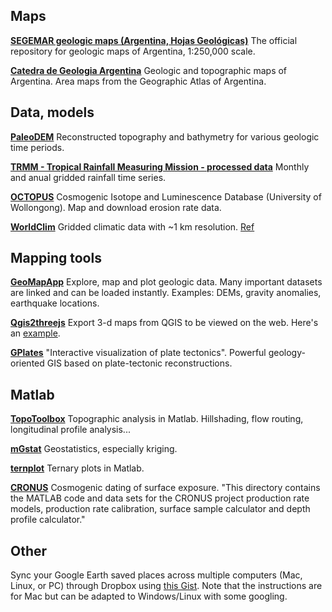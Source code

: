 ## Maps

**[SEGEMAR geologic maps (Argentina, Hojas Geológicas)](http://repositorio.segemar.gov.ar/handle/308849217/69)** The official repository for geologic maps of Argentina, 1:250,000 scale.

**[Catedra de Geologia Argentina](http://www.criba.edu.ar/geolarg/topograficas.html)** Geologic and topographic maps of Argentina. Area maps from the Geographic Atlas of Argentina.

## Data, models

**[PaleoDEM](http://www.earthbyte.org/paleodem-resource-scotese-and-wright-2018/)** Reconstructed topography and bathymetry for various geologic time periods.

**[TRMM - Tropical Rainfall Measuring Mission - processed data](http://www.geog.ucsb.edu/~bodo/TRMM/)** Monthly and anual gridded rainfall time series.

**[OCTOPUS](https://earth.uow.edu.au/)** Cosmogenic Isotope and Luminescence Database (University of Wollongong). Map and download erosion rate data.

**[WorldClim](http://www.worldclim.org/)** Gridded climatic data with ~1 km resolution. [Ref](Fick_et_al-2017-International_Journal_of_Climatology.pdf)

## Mapping tools

**[GeoMapApp](http://www.geomapapp.org/)** Explore, map and plot geologic data. Many important datasets are linked and can be loaded instantly. Examples: DEMs, gravity anomalies, earthquake locations.

**[Qgis2threejs](https://github.com/minorua/Qgis2threejs)** Export 3-d maps from QGIS to be viewed on the web. Here's an [example](https://mitchellmcm27.github.io/phd-antofalla/exports/southern-fraile-threejs/index.html).

**[GPlates](https://www.gplates.org/)** "Interactive visualization of plate tectonics". Powerful geology-oriented GIS based on plate-tectonic reconstructions.

## Matlab

**[TopoToolbox](https://topotoolbox.wordpress.com/)** Topographic analysis in Matlab. Hillshading, flow routing, longitudinal profile analysis...

**[mGstat](http://mgstat.sourceforge.net/)** Geostatistics, especially kriging.

**[ternplot](https://www.mathworks.com/matlabcentral/fileexchange/2299-alchemyst-ternplot)** Ternary plots in Matlab.

**[CRONUS](https://bitbucket.org/cronusearth/cronus-calc/src/master/)** Cosmogenic dating of surface exposure. "This directory contains the MATLAB code and data sets for the CRONUS project production rate models, production rate calibration, surface sample calculator and depth profile calculator."

## Other

Sync your Google Earth saved places across multiple computers (Mac, Linux, or PC) through Dropbox using [this Gist](https://gist.github.com/kblum/76b5e07f44851733cbfb93700ba45662). Note that the instructions are for Mac but can be adapted to Windows/Linux with some googling.
